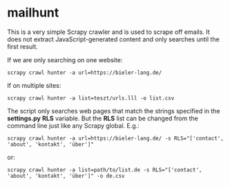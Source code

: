 # mailhunt

This is a very simple Scrapy crawler and is used to scrape off emails. It does not extract JavaScript-generated content and only searches until the first result.


If we are only searching on one website:
```
scrapy crawl hunter -a url=https://bieler-lang.de/
```

If on multiple sites:
```
scrapy crawl hunter -a list=teszt/urls.lll -o list.csv
```

The script only searches web pages that match the strings specified in the **settings.py** **RLS** variable. But the **RLS** list can be changed from the command line just like any Scrapy global. E.g.: 
```
scrapy crawl hunter -a url=https://bieler-lang.de/ -s RLS="['contact', 'about', 'kontakt', 'über']"
```
or:
```
scrapy crawl hunter -a list=path/to/list.de -s RLS="['contact', 'about', 'kontakt', 'über']" -o de.csv
```

